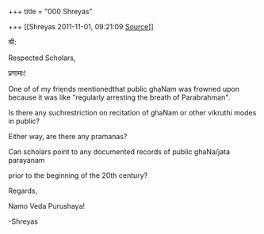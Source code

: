 +++
title = "000 Shreyas"

+++
[[Shreyas	2011-11-01, 09:21:09 [Source](https://groups.google.com/g/bvparishat/c/lgVjtW1UAIQ)]]



श्री:

  

Respected Scholars,

  

प्रणामाः!

  

One of of my friends mentionedthat public ghaNam was frowned upon because it was like "regularly arresting the breath of Parabrahman".

  

Is there any suchrestriction on recitation of ghaNam or other vikruthi modes in public?

Either way, are there any pramanas?

  

Can scholars point to any documented records of public ghaNa/jata parayanam

prior to the beginning of the 20th century?

  

Regards,

Namo Veda Purushaya!

-Shreyas

